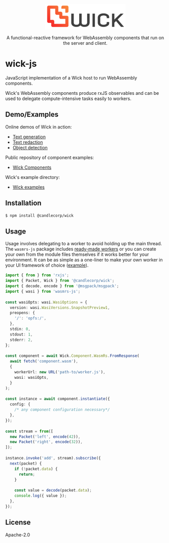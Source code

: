 <!-- PROJECT LOGO -->
<br />
<div align="center">
  <picture>
    <source media="(prefers-color-scheme: dark)" width="50%" srcset="https://github.com/candlecorp/.github/blob/main/assets/wick_logo_light@.5.png?raw=true">
    <img alt="wick logo" width="50%" src="https://github.com/candlecorp/.github/blob/main/assets/wick_logo.png@.5.png?raw=true">
  </picture>

  <p align="center">
    A functional-reactive framework for WebAssembly components that run on the server and client.
  </p>
</div>



# wick-js

JavaScript implementation of a Wick host to run WebAssembly components.

Wick's WebAssembly components produce rxJS observables and can be used to delegate compute-intensive tasks easily to workers.

## Demo/Examples

Online demos of Wick in action:

- [Text generation](https://wasm.candle.dev/llama2)
- [Text redaction](https://wasm.candle.dev/redact)
- [Object detection](https://wasm.candle.dev/yolo)

Public repository of component examples:

- [Wick Components](https://github.com/candlecorp/wick-components/tree/main/components)

Wick's example directory:

- [Wick examples](https://github.com/candlecorp/wick/tree/main/examples)


## Installation

```bash
$ npm install @candlecorp/wick
```

## Usage 

Usage involves delegating to a worker to avoid holding up the main thread. The `wasmrs-js` package includes [ready-made workers](https://unpkg.com/browse/wasmrs-js@0.2.4/dist/) 
or you can create your own from the module files themselves if it works better for your environment. It can be as simple as a one-liner to make your own worker in your UI framework of choice ([example](https://github.com/candlecorp/build-once-run-anywhere/blob/main/ui/src/lib/component-worker.js)).

```ts
import { from } from 'rxjs';
import { Packet, Wick } from '@candlecorp/wick';
import { decode, encode } from '@msgpack/msgpack';
import { wasi } from 'wasmrs-js';

const wasiOpts: wasi.WasiOptions = {
  version: wasi.WasiVersions.SnapshotPreview1,
  preopens: {
    '/': 'opfs:/',
  },
  stdin: 0,
  stdout: 1,
  stderr: 2,
};

const component = await Wick.Component.WasmRs.FromResponse(
  await fetch('component.wasm'),
  {
    workerUrl: new URL('path-to/worker.js'),
    wasi: wasiOpts,
  }
);

const instance = await component.instantiate({
  config: {
    /* any component configuration necessary*/
  },
});

const stream = from([
  new Packet('left', encode(42)),
  new Packet('right', encode(32)),
]);

instance.invoke('add', stream).subscribe({
  next(packet) {
    if (!packet.data) {
      return;
    }

    const value = decode(packet.data);
    console.log({ value });
  },
});
```

## License

Apache-2.0

